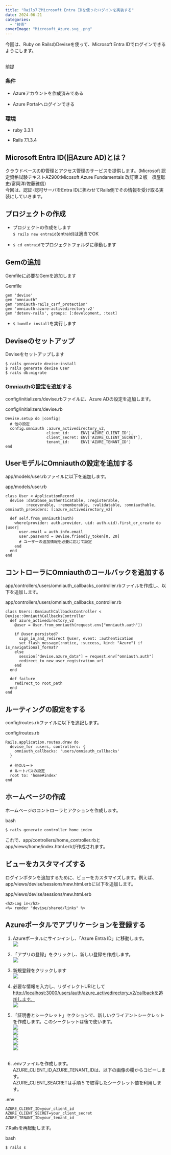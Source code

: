 ```yaml
---
title: "Rails7でMicrosoft Entra IDを使ったログインを実装する"
date: 2024-06-21
categories: 
  - "技術"
coverImage: "Microsoft_Azure.svg_.png"
---
```


今回は、Ruby on RailsのDeviseを使って、Microsoft Entra IDでログインできるようにします。

##   
前提

### [](https://qiita.com/himawari_project/items/8ec59a8cb6d2abce4221#%E6%9D%A1%E4%BB%B6)条件

- Azureアカウントを作成済みである

- Azure Portalへログインできる

### 環境

- ruby 3.3.1

- Rails 7.1.3.4

## Microsoft Entra ID(旧Azure AD)とは？

クラウドベースのID管理とアクセス管理のサービスを提供します。(Microsoft 認定資格試験テキストAZ900:Micosoft Azure Fundamentals 改訂第２版　須屋聡史/富岡洋/佐藤雅信）  
今回は、認証･認可サーバをEntra IDに担わせてRails側でその情報を受け取る実装にしていきます。

## プロジェクトの作成

- プロジェクトの作成をします  
    `$ rails new entraid`(entraid)は適当でOK

- `$ cd entraid`でプロジェクトフォルダに移動します

## Gemの追加

Gemfileに必要なGemを追加します

Gemfile

```
gem 'devise'
gem "omniauth"
gem "omniauth-rails_csrf_protection"
gem 'omniauth-azure-activedirectory-v2'
gem 'dotenv-rails', groups: [:development, :test]
```

- `$ bundle install`を実行します

## Deviseのセットアップ

Deviseをセットアップします

```
$ rails generate devise:install
$ rails generate devise User
$ rails db:migrate
```

### Omniauthの設定を追加する

config/initializers/devise.rbファイルに、Azure ADの設定を追加します。

config/initializers/devise.rb

```
Devise.setup do |config|
  # 他の設定
  config.omniauth :azure_activedirectory_v2,
                  client_id:     ENV['AZURE_CLIENT_ID'],
                  client_secret: ENV['AZURE_CLIENT_SECRET'],
                  tenant_id:     ENV['AZURE_TENANT_ID']
end
```

## UserモデルにOmniauthの設定を追加する

app/models/user.rbファイルに以下を追加します。

app/models/user.rb

```
class User < ApplicationRecord
  devise :database_authenticatable, :registerable,
         :recoverable, :rememberable, :validatable, :omniauthable, omniauth_providers: [:azure_activedirectory_v2]

  def self.from_omniauth(auth)
    where(provider: auth.provider, uid: auth.uid).first_or_create do |user|
      user.email = auth.info.email
      user.password = Devise.friendly_token[0, 20]
      # ユーザーの追加情報を必要に応じて設定
    end
  end
end
```

## コントローラにOmniauthのコールバックを追加する

app/controllers/users/omniauth\_callbacks\_controller.rbファイルを作成し、以下を追加します。

app/controllers/users/omniauth\_callbacks\_controller.rb

```
class Users::OmniauthCallbacksController < Devise::OmniauthCallbacksController
  def azure_activedirectory_v2
    @user = User.from_omniauth(request.env["omniauth.auth"])

    if @user.persisted?
      sign_in_and_redirect @user, event: :authentication
      set_flash_message(:notice, :success, kind: "Azure") if is_navigational_format?
    else
      session["devise.azure_data"] = request.env["omniauth.auth"]
      redirect_to new_user_registration_url
    end
  end

  def failure
    redirect_to root_path
  end
end

```

## ルーティングの設定をする

config/routes.rbファイルに以下を追記します。

config/routes.rb

```
Rails.application.routes.draw do
  devise_for :users, controllers: {
    omniauth_callbacks: 'users/omniauth_callbacks'
  }

  # 他のルート
  # ルートパスの設定
  root to: 'home#index'
end
```

## ホームページの作成

ホームページのコントローラとアクションを作成します。

bash

```
$ rails generate controller home index
```

これで、app/controllers/home\_controller.rbとapp/views/home/index.html.erbが作成されます。

## ビューをカスタマイズする

ログインボタンを追加するために、ビューをカスタマイズします。例えば、app/views/devise/sessions/new.html.erbに以下を追加します。

app/views/devise/sessions/new.html.erb

```
<h2>Log in</h2>
<%= render "devise/shared/links" %>
```

## Azureポータルでアプリケーションを登録する

1. Azureポータルにサインインし、「Azure Entra ID」に移動します。  
    ![](https://himawari-blog-bucket.s3.ap-northeast-1.amazonaws.com/posts/images/EntraID1.png)  
    [](https://camo.qiitausercontent.com/b0f2098fea31d927464be63b143921ec84ea498e/68747470733a2f2f71696974612d696d6167652d73746f72652e73332e61702d6e6f727468656173742d312e616d617a6f6e6177732e636f6d2f302f3539363633302f36353130633766322d326230642d613063382d333233632d6535363437373537643738372e706e67)

3. 「アプリの登録」をクリックし、新しい登録を作成します。  
    ![](https://himawari-blog-bucket.s3.ap-northeast-1.amazonaws.com/posts/images/EntraID2.png)  
    [](https://camo.qiitausercontent.com/c4b1ed75c47c85cea79e4629547f0580cd357b3a/68747470733a2f2f71696974612d696d6167652d73746f72652e73332e61702d6e6f727468656173742d312e616d617a6f6e6177732e636f6d2f302f3539363633302f65623262656636642d653565662d303935332d393336622d3731356466656333366131622e706e67)

5. 新規登録をクリックします  
    ![](https://himawari-blog-bucket.s3.ap-northeast-1.amazonaws.com/posts/images/EntraID3.png)  
    [](https://camo.qiitausercontent.com/ef9fca10f40a913c937af95b91820683439ab681/68747470733a2f2f71696974612d696d6167652d73746f72652e73332e61702d6e6f727468656173742d312e616d617a6f6e6177732e636f6d2f302f3539363633302f32623137663434642d633232362d613134332d663933622d6338343737643331313635332e706e67)

7. 必要な情報を入力し、リダイレクトURIとして[http://localhost:3000/users/auth/azure\_activedirectory\_v2/callbackを追加します。](http://localhost:3000/users/auth/azure_activedirectory_v2/callback%E3%82%92%E8%BF%BD%E5%8A%A0%E3%81%97%E3%81%BE%E3%81%99%E3%80%82)  
    ![](https://himawari-blog-bucket.s3.ap-northeast-1.amazonaws.com/posts/images/EntraID4.png)  
    [](https://camo.qiitausercontent.com/837a3e8885223639cb69bbc1af3f8acf2621de52/68747470733a2f2f71696974612d696d6167652d73746f72652e73332e61702d6e6f727468656173742d312e616d617a6f6e6177732e636f6d2f302f3539363633302f33656533393037342d373763332d663063642d393932342d3561646232613463633135642e706e67)

9. 「証明書とシークレット」セクションで、新しいクライアントシークレットを作成します。このシークレットは後で使います。  
    [](https://camo.qiitausercontent.com/027a94fb40ef7d50a53f9c925cee8097021744a8/68747470733a2f2f71696974612d696d6167652d73746f72652e73332e61702d6e6f727468656173742d312e616d617a6f6e6177732e636f6d2f302f3539363633302f33633036636162382d303161362d323866372d663131302d6539303962666138316661352e706e67)![](https://himawari-blog-bucket.s3.ap-northeast-1.amazonaws.com/posts/images/EntraID5.png)  
    ![](https://himawari-blog-bucket.s3.ap-northeast-1.amazonaws.com/posts/images/EntraID6.png)  
    ![](https://himawari-blog-bucket.s3.ap-northeast-1.amazonaws.com/posts/images/EntraID7.png)  
    ![](https://himawari-blog-bucket.s3.ap-northeast-1.amazonaws.com/posts/images/EntraID8.png)  
    [](https://camo.qiitausercontent.com/8bd6cf67ff864de6a8d2c9d5430d0007322c40e4/68747470733a2f2f71696974612d696d6167652d73746f72652e73332e61702d6e6f727468656173742d312e616d617a6f6e6177732e636f6d2f302f3539363633302f30656133353436612d323538352d336538662d363531382d6233356663613239356330352e706e67)![](https://himawari-blog-bucket.s3.ap-northeast-1.amazonaws.com/posts/images/EntraID9.png)  
    [](https://camo.qiitausercontent.com/35d4a50daa2eba81bf09adb8f9d827c995498b5b/68747470733a2f2f71696974612d696d6167652d73746f72652e73332e61702d6e6f727468656173742d312e616d617a6f6e6177732e636f6d2f302f3539363633302f30623939633666662d626539622d396331312d666534372d3735613361323831353235632e706e67)  
    [](https://camo.qiitausercontent.com/b3abe743904638ccc31847bb36b93f94b3a195d1/68747470733a2f2f71696974612d696d6167652d73746f72652e73332e61702d6e6f727468656173742d312e616d617a6f6e6177732e636f6d2f302f3539363633302f35623231353431612d653431342d393238632d326434352d3466653161346239626534652e706e67)

11. .envファイルを作成します。  
    AZURE\_CLIENT\_ID,AZURE\_TENANT\_IDは、以下の画像の欄からコピーします。  
    AZURE\_CLIENT\_SEACRETは手順５で取得したシークレット値を利用します。  
      
    [](https://camo.qiitausercontent.com/7c1fa8b9b01a479018c03984b0286c44d1bb74e8/68747470733a2f2f71696974612d696d6167652d73746f72652e73332e61702d6e6f727468656173742d312e616d617a6f6e6177732e636f6d2f302f3539363633302f38656338663462362d666232612d653731652d383432342d3435393638333461636666312e706e67)

.env

```
AZURE_CLIENT_ID=your_client_id
AZURE_CLIENT_SECRET=your_client_secret
AZURE_TENANT_ID=your_tenant_id
```

7.Railsを再起動します。

bash

```
$ rails s
```

## [](https://qiita.com/himawari_project/items/8ec59a8cb6d2abce4221#azure%E3%83%9D%E3%83%BC%E3%82%BF%E3%83%AB%E3%81%A7%E3%82%A2%E3%83%97%E3%83%AA%E3%82%B1%E3%83%BC%E3%82%B7%E3%83%A7%E3%83%B3%E3%82%92%E7%99%BB%E9%8C%B2%E3%81%99%E3%82%8B)

## [](https://qiita.com/himawari_project/items/8ec59a8cb6d2abce4221#%E3%83%93%E3%83%A5%E3%83%BC%E3%82%92%E3%82%AB%E3%82%B9%E3%82%BF%E3%83%9E%E3%82%A4%E3%82%BA%E3%81%99%E3%82%8B)

## [](https://qiita.com/himawari_project/items/8ec59a8cb6d2abce4221#%E3%83%AB%E3%83%BC%E3%83%86%E3%82%A3%E3%83%B3%E3%82%B0%E3%81%AE%E8%A8%AD%E5%AE%9A%E3%82%92%E3%81%99%E3%82%8B)

